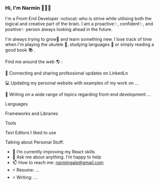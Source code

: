 ### Hi, I'm Narmin 👋:woman_technologist:

<!--
**NarminGale/NarminGale** is a ✨ _special_ ✨ repository because its `README.md` (this file) appears on your GitHub profile.


-->

I'm a Front-End Developer :octocat: who is strive while utilising both the logical and creative part of the brain.
I am a proactive✨, confident✨, and positive✨ person always looking ahead in the future.

I'm always trying to grow🌱 and learn something new. I lose track of time when I'm playing the ukulele :guitar:, studying languages :crystal_ball: or simply reading a good book :books: .

Find me around the web :earth_americas: : 

  :pushpin: Connecting and sharing professional updates on LinkedLn

  :computer: Updating my personal website with examples of my work on ...

  :scroll: Writing on a wide range of topics regarding front-end development ...

Languages
      
Frameworks and Libraries

Tools
 
Text Editors I liked to use

Talking about Personal Stuff:

- 🌱 I’m currently improving my React skills
- 💬 Ask me about anything. I'm happy to help
- 📫 How to reach me: narmingale@gmail.com
- ⚡ Resume: ...
- ⚡ Writing: ...
